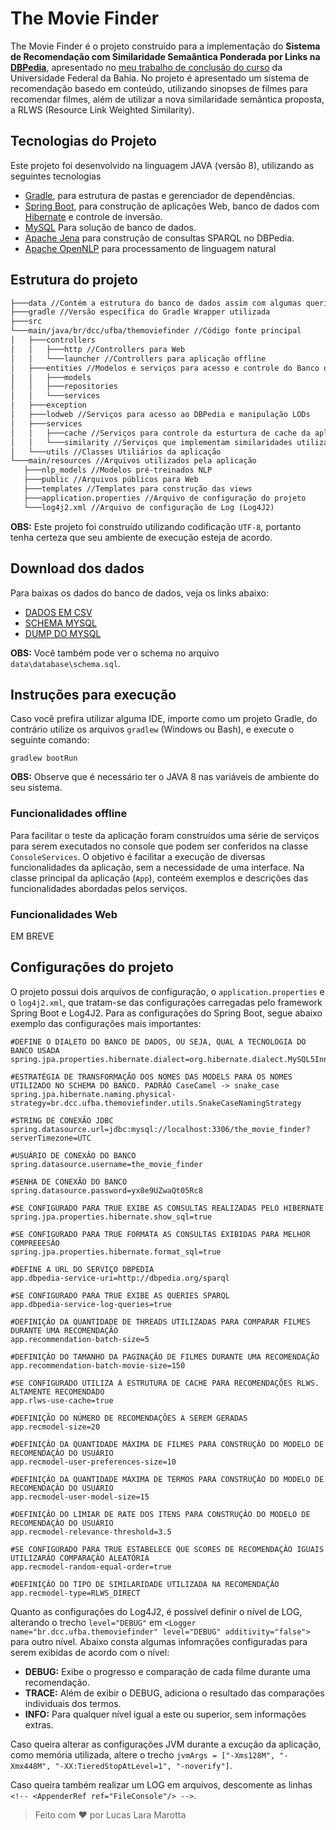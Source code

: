 # The Movie Finder

The Movie Finder é o projeto construído para a implementação do **Sistema de Recomendação com Similaridade Semaântica Ponderada por Links na [DBPedia](https://wiki.dbpedia.org)**, apresentado no [meu trabalho de conclusão do curso](https://github.com/lucasmarotta/tcc) da Universidade Federal da Bahia. No projeto é apresentado um sistema de recomendação basedo em conteúdo, utilizando sinopses de filmes para recomendar filmes, além de utilizar a nova similaridade semântica proposta, a RLWS (Resource Link Weighted Similarity).

## Tecnologias do Projeto

Este projeto foi desenvolvido na linguagem JAVA (versão 8), utilizando as seguintes tecnologias

- [Gradle](https://gradle.org), para estrutura de pastas e gerenciador de dependências.
- [Spring Boot](https://spring.io/projects/spring-boot), para construção de aplicações Web, banco de dados com [Hibernate](https://hibernate.org) e controle de inversão.
- [MySQL](https://www.mysql.com) Para solução de banco de dados.
- [Apache Jena](https://jena.apache.org) para construção de consultas SPARQL no DBPedia.
- [Apache OpenNLP](https://opennlp.apache.org) para processamento de linguagem natural

## Estrutura do projeto

```txt
├───data //Contém a estrutura do banco de dados assim com algumas queries essenciais, inclusive queries SPARQL
├───gradle //Versão específica do Gradle Wrapper utilizada
├───src
└───main/java/br/dcc/ufba/themoviefinder //Código fonte principal
│   ├───controllers
│   │   ├───http //Controllers para Web
│   │   └───launcher //Controllers para aplicação offline
│   ├───entities //Modelos e serviços para acesso e controle do Banco de Dados
│   │   ├───models
│   │   ├───repositories
│   │   └───services
│   ├───exception
│   ├───lodweb //Serviços para acesso ao DBPedia e manipulação LODs
│   ├───services
│   │   ├───cache //Serviços para controle da esturtura de cache da aplicação
│   │   └───similarity //Serviços que implementam similaridades utilizadas na aplicação
│   └───utils //Classes Utiliários da aplicação
└───main/resources //Arquivos utilizados pela aplicação
   ├───nlp_models //Modelos pré-treinados NLP
   ├───public //Arquivos públicos para Web
   ├───templates //Templates para construção das views
   ├───application.properties //Arquivo de configuração do projeto
   └───log4j2.xml //Arquivo de configuração de Log (Log4J2)
```

**OBS:** Este projeto foi construído utilizando codificação `UTF-8`, portanto tenha certeza que seu ambiente de execução esteja de acordo.

## Download dos dados

Para baixas os dados do banco de dados, veja os links abaixo:

- [DADOS EM CSV](https://1drv.ms/u/s!Ako5giy76NI4gZNIxPMB4T5xHLrpBw?e=aCai2O)
- [SCHEMA MYSQL](https://1drv.ms/u/s!Ako5giy76NI4gZNJd6o7PTSwSN9aAw?e=BPyv2W)
- [DUMP DO MYSQL](https://1drv.ms/u/s!Ako5giy76NI4gZNK8EwgQ2pjN6orOw?e=euZqJU)

**OBS:** Você também pode ver o schema no arquivo `data\database\schema.sql`.

## Instruções para execução

Caso você prefira utilizar alguma IDE, importe como um projeto Gradle, do contrário utilize os arquivos `gradlew` (Windows ou Bash), e execute o seguinte comando:

```
gradlew bootRun
```

**OBS:** Observe que é necessário ter o JAVA 8 nas variáveis de ambiente do seu sistema.

### Funcionalidades offline

Para facilitar o teste da aplicação foram construídos uma série de serviços para serem executados no console que podem ser conferidos na classe `ConsoleServices`. O objetivo é facilitar a execução de diversas funcionalidades da aplicação, sem a necessidade de uma interface. Na classe principal da aplicação (`App`), conteém exemplos e descrições das funcionalidades abordadas pelos serviços.

### Funcionalidades Web

EM BREVE

## Configurações do projeto

O projeto possui dois arquivos de configuração, o `application.properties` e o `log4j2.xml`, que tratam-se das configurações carregadas pelo framework Spring Boot e Log4J2. Para as configurações do Spring Boot, segue abaixo exemplo das configurações mais importantes:

```properties
#DEFINE O DIALETO DO BANCO DE DADOS, OU SEJA, QUAL A TECNOLOGIA DO BANCO USADA
spring.jpa.properties.hibernate.dialect=org.hibernate.dialect.MySQL5InnoDBDialect

#ESTRATÉGIA DE TRANSFORMAÇÃO DOS NOMES DAS MODELS PARA OS NOMES UTILIZADO NO SCHEMA DO BANCO. PADRÂO CaseCamel -> snake_case
spring.jpa.hibernate.naming.physical-strategy=br.dcc.ufba.themoviefinder.utils.SnakeCaseNamingStrategy

#STRING DE CONEXÃO JDBC
spring.datasource.url=jdbc:mysql://localhost:3306/the_movie_finder?serverTimezone=UTC

#USUÁRIO DE CONEXÂO DO BANCO
spring.datasource.username=the_movie_finder

#SENHA DE CONEXÃO DO BANCO
spring.datasource.password=yx8e9UZwaQt05Rc8

#SE CONFIGURADO PARA TRUE EXIBE AS CONSULTAS REALIZADAS PELO HIBERNATE
spring.jpa.properties.hibernate.show_sql=true

#SE CONFIGURADO PARA TRUE FORMATA AS CONSULTAS EXIBIDAS PARA MELHOR COMPREEESÂO
spring.jpa.properties.hibernate.format_sql=true

#DEFINE A URL DO SERVIÇO DBPEDIA
app.dbpedia-service-uri=http://dbpedia.org/sparql

#SE CONFIGURADO PARA TRUE EXIBE AS QUERIES SPARQL
app.dbpedia-service-log-queries=true

#DEFINIÇÂO DA QUANTIDADE DE THREADS UTILIZADAS PARA COMPARAR FILMES DURANTE UMA RECOMENDAÇÃO
app.recommendation-batch-size=5

#DEFINIÇÂO DO TAMANHO DA PAGINAÇÂO DE FILMES DURANTE UMA RECOMENDAÇÃO
app.recommendation-batch-movie-size=150

#SE CONFIGURADO UTILIZA A ESTRUTURA DE CACHE PARA RECOMENDAÇÕES RLWS. ALTAMENTE RECOMENDADO
app.rlws-use-cache=true

#DEFINIÇÃO DO NÚMERO DE RECOMENDAÇÔES A SEREM GERADAS
app.recmodel-size=20

#DEFINIÇÂO DA QUANTIDADE MÁXIMA DE FILMES PARA CONSTRUÇÂO DO MODELO DE RECOMENDAÇÂO DO USUÁRIO
app.recmodel-user-preferences-size=10

#DEFINIÇÂO DA QUANTIDADE MÁXIMA DE TERMOS PARA CONSTRUÇÂO DO MODELO DE RECOMENDAÇÂO DO USUÁRIO
app.recmodel-user-model-size=15

#DEFINIÇÂO DO LIMIAR DE RATE DOS ITENS PARA CONSTRUÇÂO DO MODELO DE RECOMENDAÇÂO DO USUÁRIO 
app.recmodel-relevance-threshold=3.5

#SE CONFIGURADO PARA TRUE ESTABELECE QUE SCORES DE RECOMENDAÇÂO IGUAIS UTILIZARÂO COMPARAÇÂO ALEATÓRIA
app.recmodel-random-equal-order=true

#DEFINIÇÂO DO TIPO DE SIMILARIDADE UTILIZADA NA RECOMENDAÇÂO
app.recmodel-type=RLWS_DIRECT
```

Quanto as configurações do Log4J2, é possível definir o nível de LOG, alterando o trecho `level="DEBUG"` em `<Logger name="br.dcc.ufba.themoviefinder" level="DEBUG" additivity="false">` para outro nível. Abaixo consta algumas infomrações configuradas para serem exibidas de acordo com o nível:

- **DEBUG:** Exibe o progresso e comparação de cada filme durante uma recomendação.
- **TRACE:** Além de exibir o DEBUG, adiciona o resultado das comparações individuais dos termos.
- **INFO:** Para qualquer nível igual a este ou superior, sem informações extras.

Caso queira alterar as configurações JVM durante a excução da aplicação, como memória utilizada, altere o trecho `jvmArgs = ["-Xms128M", "-Xmx448M", "-XX:TieredStopAtLevel=1", "-noverify"]`.

Caso queira também realizar um LOG em arquivos, descomente as linhas `<!-- <AppenderRef ref="FileConsole"/> -->`.

> Feito com :heart: por Lucas Lara Marotta

